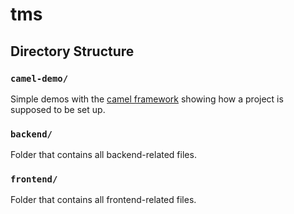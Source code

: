 # tms

## Directory Structure

### `camel-demo/`
Simple demos with the [camel framework](https://camel.apache.org/) showing how a project is supposed to be
set up.

### `backend/`
Folder that contains all backend-related files.

### `frontend/`
Folder that contains all frontend-related files.